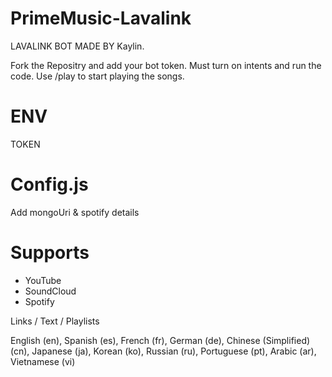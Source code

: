 # PrimeMusic-Lavalink
LAVALINK BOT MADE BY Kaylin.

Fork the Repositry and add your bot token. Must turn on intents and run the code.
Use /play to start playing the songs.

# ENV
TOKEN 
 
# Config.js
Add mongoUri & spotify details

# Supports
- YouTube
- SoundCloud
- Spotify

Links / Text / Playlists
 
English (en),
Spanish (es),
French (fr),
German (de),
Chinese (Simplified) (cn),
Japanese (ja),
Korean (ko),
Russian (ru),
Portuguese (pt),
Arabic (ar),
Vietnamese (vi)
